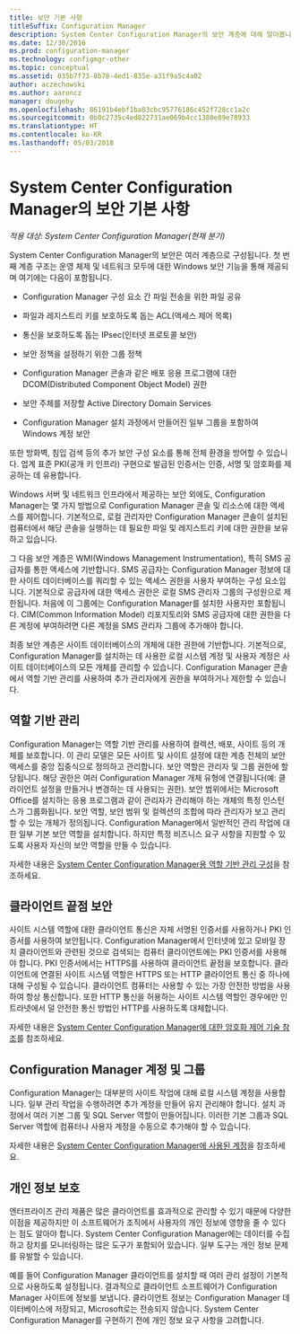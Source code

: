 ```yaml
---
title: 보안 기본 사항
titleSuffix: Configuration Manager
description: System Center Configuration Manager의 보안 계층에 대해 알아봅니다.
ms.date: 12/30/2016
ms.prod: configuration-manager
ms.technology: configmgr-other
ms.topic: conceptual
ms.assetid: 035b7f73-8b78-4ed1-835e-a31f9a5c4a02
author: aczechowski
ms.author: aaroncz
manager: dougeby
ms.openlocfilehash: 86191b4ebf1ba03cbc95776186c452f728cc1a2c
ms.sourcegitcommit: 0b0c2735c4ed822731ae069b4cc1380e89e78933
ms.translationtype: HT
ms.contentlocale: ko-KR
ms.lasthandoff: 05/03/2018
---
```

# <a name="fundamentals-of-security-for-system-center-configuration-manager"></a>System Center Configuration Manager의 보안 기본 사항

*적용 대상: System Center Configuration Manager(현재 분기)*

System Center Configuration Manager의 보안은 여러 계층으로 구성됩니다. 첫 번째 계층 구조는 운영 체제 및 네트워크 모두에 대한 Windows 보안 기능을 통해 제공되며 여기에는 다음이 포함됩니다.  

-   Configuration Manager 구성 요소 간 파일 전송을 위한 파일 공유  

-   파일과 레지스트리 키를 보호하도록 돕는 ACL(액세스 제어 목록)  

-   통신을 보호하도록 돕는 IPsec(인터넷 프로토콜 보안)  

-   보안 정책을 설정하기 위한 그룹 정책  

-   Configuration Manager 콘솔과 같은 배포 응용 프로그램에 대한 DCOM(Distributed Component Object Model) 권한  

-   보안 주체를 저장할 Active Directory Domain Services  

-   Configuration Manager 설치 과정에서 만들어진 일부 그룹을 포함하여 Windows 계정 보안  

또한 방화벽, 침입 검색 등의 추가 보안 구성 요소를 통해 전체 환경을 방어할 수 있습니다. 업계 표준 PKI(공개 키 인프라) 구현으로 발급된 인증서는 인증, 서명 및 암호화를 제공하는 데 유용합니다.  

Windows 서버 및 네트워크 인프라에서 제공하는 보안 외에도, Configuration Manager는 몇 가지 방법으로 Configuration Manager 콘솔 및 리소스에 대한 액세스를 제어합니다. 기본적으로, 로컬 관리자만 Configuration Manager 콘솔이 설치된 컴퓨터에서 해당 콘솔을 실행하는 데 필요한 파일 및 레지스트리 키에 대한 권한을 보유하고 있습니다.  

그 다음 보안 계층은 WMI(Windows Management Instrumentation), 특히 SMS 공급자를 통한 액세스에 기반합니다. SMS 공급자는 Configuration Manager 정보에 대한 사이트 데이터베이스를 쿼리할 수 있는 액세스 권한을 사용자 부여하는 구성 요소입니다. 기본적으로 공급자에 대한 액세스 권한은 로컬 SMS 관리자 그룹의 구성원으로 제한됩니다. 처음에 이 그룹에는 Configuration Manager를 설치한 사용자만 포함됩니다. CIM(Common Information Model) 리포지토리와 SMS 공급자에 대한 권한을 다른 계정에 부여하려면 다른 계정을 SMS 관리자 그룹에 추가해야 합니다.  

최종 보안 계층은 사이트 데이터베이스의 개체에 대한 권한에 기반합니다. 기본적으로, Configuration Manager를 설치하는 데 사용한 로컬 시스템 계정 및 사용자 계정은 사이트 데이터베이스의 모든 개체를 관리할 수 있습니다. Configuration Manager 콘솔에서 역할 기반 관리를 사용하여 추가 관리자에게 권한을 부여하거나 제한할 수 있습니다.  



## <a name="role-based-administration"></a>역할 기반 관리  
 Configuration Manager는 역할 기반 관리를 사용하여 컬렉션, 배포, 사이트 등의 개체를 보호합니다. 이 관리 모델은 모든 사이트 및 사이트 설정에 대한 계층 전체의 보안 액세스를 중앙 집중식으로 정의하고 관리합니다. 보안 역할은 관리자 및 그룹 권한에 할당됩니다. 해당 권한은 여러 Configuration Manager 개체 유형에 연결됩니다(예: 클라이언트 설정을 만들거나 변경하는 데 사용되는 권한). 보안 범위에서는 Microsoft Office를 설치하는 응용 프로그램과 같이 관리자가 관리해야 하는 개체의 특정 인스턴스가 그룹화됩니다. 보안 역할, 보안 범위 및 컬렉션의 조합에 따라 관리자가 보고 관리할 수 있는 개체가 정의됩니다. Configuration Manager에서 일반적인 관리 작업에 대한 일부 기본 보안 역할을 설치합니다. 하지만 특정 비즈니스 요구 사항을 지원할 수 있도록 사용자 자신의 보안 역할을 만들 수 있습니다.  

 자세한 내용은 [System Center Configuration Manager용 역할 기반 관리 구성](../../core/servers/deploy/configure/configure-role-based-administration.md)을 참조하세요.  

## <a name="securing-client-endpoints"></a>클라이언트 끝점 보안  
 사이트 시스템 역할에 대한 클라이언트 통신은 자체 서명된 인증서를 사용하거나 PKI 인증서를 사용하여 보안됩니다. Configuration Manager에서 인터넷에 있고 모바일 장치 클라이언트와 관련된 것으로 검색되는 컴퓨터 클라이언트에는 PKI 인증서를 사용해야 합니다. PKI 인증서에서는 HTTPS를 사용하여 클라이언트 끝점을 보호합니다. 클라이언트에 연결된 사이트 시스템 역할은 HTTPS 또는 HTTP 클라이언트 통신 중 하나에 대해 구성될 수 있습니다. 클라이언트 컴퓨터는 사용할 수 있는 가장 안전한 방법을 사용하여 항상 통신합니다. 또한 HTTP 통신을 허용하는 사이트 시스템 역할인 경우에만 인트라넷에서 덜 안전한 통신 방법인 HTTP를 사용하도록 대체합니다.  

 자세한 내용은 [System Center Configuration Manager에 대한 암호화 제어 기술 참조](../../protect/deploy-use/cryptographic-controls-technical-reference.md)를 참조하세요.  

## <a name="configuration-manager-accounts-and-groups"></a>Configuration Manager 계정 및 그룹  
 Configuration Manager는 대부분의 사이트 작업에 대해 로컬 시스템 계정을 사용합니다. 일부 관리 작업을 수행하려면 추가 계정을 만들어 유지 관리해야 합니다. 설치 과정에서 여러 기본 그룹 및 SQL Server 역할이 만들어집니다. 이러한 기본 그룹과 SQL Server 역할에 컴퓨터나 사용자 계정을 수동으로 추가해야 할 수 있습니다.  

 자세한 내용은 [System Center Configuration Manager에 사용된 계정](../../core/plan-design/hierarchy/accounts.md)을 참조하세요.  

## <a name="privacy"></a>개인 정보 보호  
 엔터프라이즈 관리 제품은 많은 클라이언트를 효과적으로 관리할 수 있기 때문에 다양한 이점을 제공하지만 이 소프트웨어가 조직에서 사용자의 개인 정보에 영향을 줄 수 있다는 점도 알아야 합니다. System Center Configuration Manager에는 데이터를 수집하고 장치를 모니터링하는 많은 도구가 포함되어 있습니다. 일부 도구는 개인 정보 문제를 유발할 수 있습니다.  

 예를 들어 Configuration Manager 클라이언트를 설치할 때 여러 관리 설정이 기본적으로 사용하도록 설정됩니다. 결과적으로 클라이언트 소프트웨어가 Configuration Manager 사이트에 정보를 보냅니다. 클라이언트 정보는 Configuration Manager 데이터베이스에 저장되고, Microsoft로는 전송되지 않습니다. System Center Configuration Manager를 구현하기 전에 개인 정보 요구 사항을 고려합니다.  
